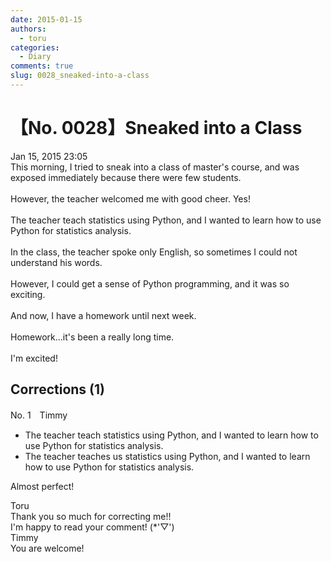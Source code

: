 ```yaml
---
date: 2015-01-15
authors:
  - toru
categories:
  - Diary
comments: true
slug: 0028_sneaked-into-a-class
---
```


# 【No. 0028】Sneaked into a Class
<div class="date">Jan 15, 2015 23:05</div>
<div id="post"><div id="body_show_ori">
This morning, I tried to sneak into a class of master's course, and was exposed immediately because there were few students.<br/><br/>However, the teacher welcomed me with good cheer. Yes!<br/><br/>The teacher teach statistics using Python, and I wanted to learn how to use Python for statistics analysis.<br/><br/>In the class, the teacher spoke only English, so sometimes I could not understand his words.<br/><br/>However, I could get a sense of Python programming, and it was so exciting.<br/><br/>And now, I have a homework until next week.<br/><br/>Homework...it's been a really long time.<br/><br/>I'm excited!
</div></div>

<!-- more -->


## Corrections (1)
<div id="block"><div class="first_name"> No. 1　<span class="just_name">Timmy</span></div><div id="block2">
<ul class="correction_field">
<li class="incorrect">The teacher teach statistics using Python, and I wanted to learn how to use Python for statistics analysis.</li>
<li class="corrected correct">
The teacher teach<span class="f_blue">es us</span> statistics using Python, and I wanted to learn how to use Python for statistics analysis.
</li>
</ul>
<p class="comment_small">
 Almost perfect!
</p>

</div><div class="name"><span class="just_name">Toru</span><br>
Thank you so much for correcting me!!<br/>I'm happy to read your comment! (*'▽')
</div>
<div class="name"><span class="just_name">Timmy</span><br>
You are welcome!
</div>
</div>

